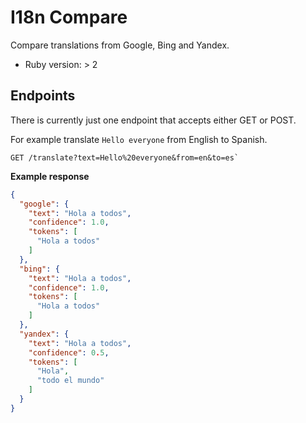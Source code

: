 # I18n Compare

Compare translations from Google, Bing and Yandex.

* Ruby version: > 2

## Endpoints

There is currently just one endpoint that accepts either GET or POST.

For example translate `Hello everyone` from English to Spanish.

```
GET /translate?text=Hello%20everyone&from=en&to=es`
```

__Example response__

```json
{
  "google": {
    "text": "Hola a todos",
    "confidence": 1.0,
    "tokens": [
      "Hola a todos"
    ]
  },
  "bing": {
    "text": "Hola a todos",
    "confidence": 1.0,
    "tokens": [
      "Hola a todos"
    ]
  },
  "yandex": {
    "text": "Hola a todos",
    "confidence": 0.5,
    "tokens": [
      "Hola",
      "todo el mundo"
    ]
  }
}
```
